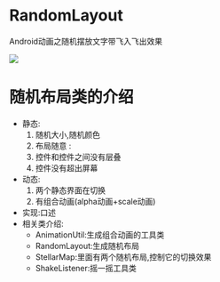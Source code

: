 # RandomLayout
Android动画之随机摆放文字带飞入飞出效果

![](https://camo.githubusercontent.com/8374bc5b7feb5afd17c6c4962ae1ae8ca9ba2c00/687474703a2f2f61332e717069632e636e2f7073623f2f56313379796654393349326a676c2f716944526e355371636d44664f4d49576d5734766e526c354d413846572a7655525a6c775a692e38344355212f622f64427742414141414141414126626f3d62774747416741414141414346396b212672663d7669657765725f34)

# 随机布局类的介绍
* 静态:
	1. 随机大小,随机颜色
	2. 布局随意 :
	3. 控件和控件之间没有层叠
	4. 控件没有超出屏幕
* 动态:
	1. 两个静态界面在切换
	2. 有组合动画(alpha动画+scale动画)
* 实现:口述
* 相关类介绍:
	* AnimationUtil:生成组合动画的工具类
	* RandomLayout:生成随机布局
	* StellarMap:里面有两个随机布局,控制它的切换效果
	* ShakeListener:摇一摇工具类